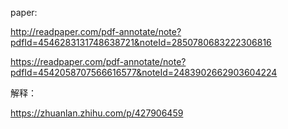 




paper:

http://readpaper.com/pdf-annotate/note?pdfId=4546283131748638721&noteId=2850780683222306816

https://readpaper.com/pdf-annotate/note?pdfId=4542058707566616577&noteId=2483902662903604224

解释：

https://zhuanlan.zhihu.com/p/427906459
